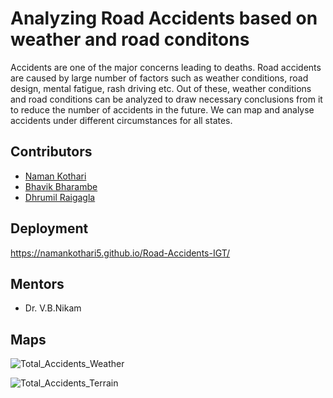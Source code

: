 
# Analyzing Road Accidents based on weather and road conditons

Accidents are one of the major concerns leading to deaths. Road accidents are caused by large number of factors such as weather conditions, road design, mental fatigue, rash driving etc. Out of these, weather conditions and road conditions can be analyzed to draw necessary conclusions from it to reduce the number of accidents in the future. 
We can map and analyse accidents under                                                                                                                             different circumstances for all states.



## Contributors

- [Naman Kothari](https://github.com/NamanKothari5)
- [Bhavik Bharambe](https://github.com/bbhavik16)
- [Dhrumil Raigagla](https://github.com/Dhrumil07)



## Deployment

https://namankothari5.github.io/Road-Accidents-IGT/


## Mentors

- Dr. V.B.Nikam


## Maps

![Total_Accidents_Weather](https://user-images.githubusercontent.com/90676224/170639105-9c90c5e3-a76a-457c-8bd9-f2961172ed79.png)

![Total_Accidents_Terrain](https://user-images.githubusercontent.com/90676224/170639090-94f5fc2a-a0b8-4414-ba8c-74453522abee.png)




